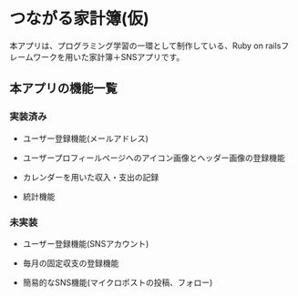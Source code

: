 # つながる家計簿(仮)

本アプリは、プログラミング学習の一環として制作している、Ruby on railsフレームワークを用いた家計簿＋SNSアプリです。

## 本アプリの機能一覧
### 実装済み

- ユーザー登録機能(メールアドレス)

- ユーザープロフィールページへのアイコン画像とヘッダー画像の登録機能

- カレンダーを用いた収入・支出の記録

- 統計機能

### 未実装

- ユーザー登録機能(SNSアカウント)

- 毎月の固定収支の登録機能

- 簡易的なSNS機能(マイクロポストの投稿、フォロー)

